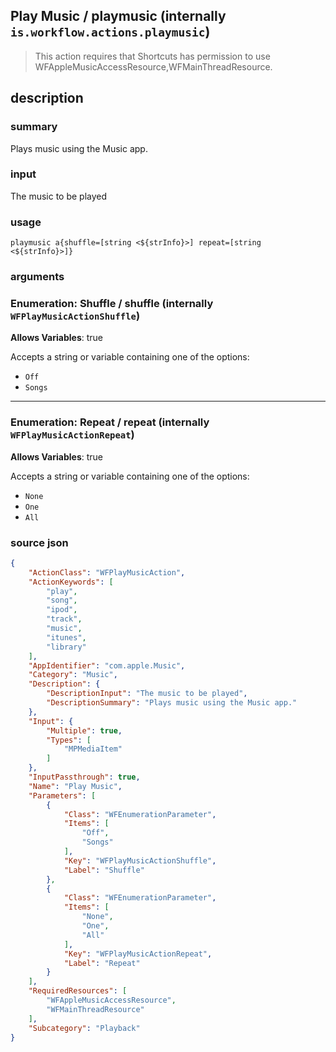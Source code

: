 
## Play Music / playmusic (internally `is.workflow.actions.playmusic`)


> This action requires that Shortcuts has permission to use WFAppleMusicAccessResource,WFMainThreadResource.


## description
### summary
Plays music using the Music app.

### input
The music to be played


### usage
`playmusic a{shuffle=[string <${strInfo}>] repeat=[string <${strInfo}>]}`

### arguments
### Enumeration: Shuffle / shuffle (internally `WFPlayMusicActionShuffle`)
**Allows Variables**: true



Accepts a string 
or variable
containing one of the options:

- `Off`
- `Songs`

---

### Enumeration: Repeat / repeat (internally `WFPlayMusicActionRepeat`)
**Allows Variables**: true



Accepts a string 
or variable
containing one of the options:

- `None`
- `One`
- `All`

### source json

```json
{
	"ActionClass": "WFPlayMusicAction",
	"ActionKeywords": [
		"play",
		"song",
		"ipod",
		"track",
		"music",
		"itunes",
		"library"
	],
	"AppIdentifier": "com.apple.Music",
	"Category": "Music",
	"Description": {
		"DescriptionInput": "The music to be played",
		"DescriptionSummary": "Plays music using the Music app."
	},
	"Input": {
		"Multiple": true,
		"Types": [
			"MPMediaItem"
		]
	},
	"InputPassthrough": true,
	"Name": "Play Music",
	"Parameters": [
		{
			"Class": "WFEnumerationParameter",
			"Items": [
				"Off",
				"Songs"
			],
			"Key": "WFPlayMusicActionShuffle",
			"Label": "Shuffle"
		},
		{
			"Class": "WFEnumerationParameter",
			"Items": [
				"None",
				"One",
				"All"
			],
			"Key": "WFPlayMusicActionRepeat",
			"Label": "Repeat"
		}
	],
	"RequiredResources": [
		"WFAppleMusicAccessResource",
		"WFMainThreadResource"
	],
	"Subcategory": "Playback"
}
```
